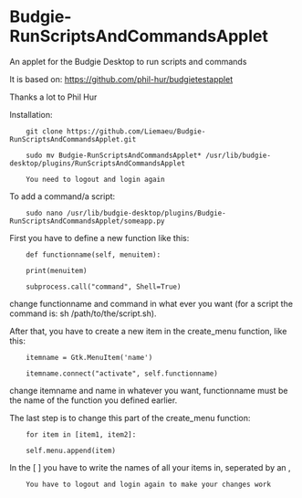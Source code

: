# Budgie-RunScriptsAndCommandsApplet
An applet for the Budgie Desktop to run scripts and commands

It is based on: https://github.com/phil-hur/budgietestapplet

Thanks a lot to Phil Hur


Installation:

        git clone https://github.com/Liemaeu/Budgie-RunScriptsAndCommandsApplet.git

        sudo mv Budgie-RunScriptsAndCommandsApplet* /usr/lib/budgie-desktop/plugins/RunScriptsAndCommandsApplet

        You need to logout and login again

To add a command/a script:

        sudo nano /usr/lib/budgie-desktop/plugins/Budgie-RunScriptsAndCommandsApplet/someapp.py

First you have to define a new function like this:

        def functionname(self, menuitem):

        print(menuitem)
        
        subprocess.call("command", Shell=True)

change functionname and command in what ever you want (for a script the command is: sh /path/to/the/script.sh).

After that, you have to create a new item in the create_menu function, like this:

        itemname = Gtk.MenuItem('name')

        itemname.connect("activate", self.functionname)

change itemname and name in whatever you want, functionname must be the name of the function you defined earlier.

The last step is to change this part of the create_menu function:

        for item in [item1, item2]:

        self.menu.append(item)

In the [ ]  you have to write the names of all your items in, seperated by an ,

        You have to logout and login again to make your changes work 
